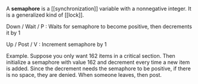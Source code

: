 A **semaphore** is a [[synchronization]] variable with a nonnegative integer. It is a generalized kind of [[lock]].

Down / Wait / P
: Waits for semaphore to become positive, then decrements it by 1

Up / Post / V
: Increment semaphore by 1

Example. Suppose you only want 162 items in a critical section. Then initialize a semaphore with value 162 and decrement every time a new item is added. Since the decrement needs the semaphore to be positive, if there is no space, they are denied. When someone leaves, then post.